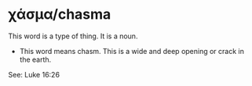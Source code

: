 # χάσμα/chasma
This word is a type of thing. It is a noun.
* This word means chasm. This is a wide and deep opening or crack in the earth.

See: Luke 16:26
